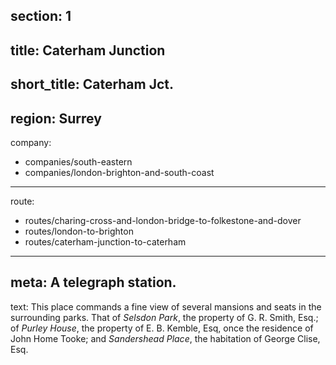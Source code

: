 section: 1
----
title: Caterham Junction
----
short_title: Caterham Jct.
----
region: Surrey
----
company:
- companies/south-eastern
- companies/london-brighton-and-south-coast
----
route:
- routes/charing-cross-and-london-bridge-to-folkestone-and-dover
- routes/london-to-brighton
- routes/caterham-junction-to-caterham
----
meta: A telegraph station.
----
text: This place commands a fine view of several mansions and seats in the surrounding parks. That of *Selsdon Park*, the property of G. R. Smith, Esq.; of *Purley House*, the property of E. B. Kemble, Esq, once the residence of John Home Tooke; and *Sandershead Place*, the habitation of George Clise, Esq.
